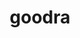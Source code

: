 ---
id: 706
title: goodra
types: [dragon]
image: https://raw.githubusercontent.com/PokeAPI/sprites/master/sprites/pokemon/706.png
---